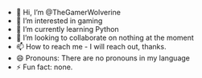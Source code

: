 - 👋 Hi, I’m @TheGamerWolverine
- 👀 I’m interested in gaming
- 🌱 I’m currently learning Python
- 💞️ I’m looking to collaborate on nothing at the moment
- 📫 How to reach me - I will reach out, thanks.
- 😄 Pronouns: There are no pronouns in my language
- ⚡ Fun fact: none.

<!---
TheGamerWolverine/TheGamerWolverine is a ✨ special ✨ repository because its `README.md` (this file) appears on your GitHub profile.
You can click the Preview link to take a look at your changes.
--->
